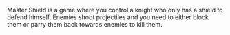 Master Shield is a game where you control a knight who only has a shield to defend himself. Enemies shoot projectiles and you need to either block them or parry them back towards enemies to kill them.
